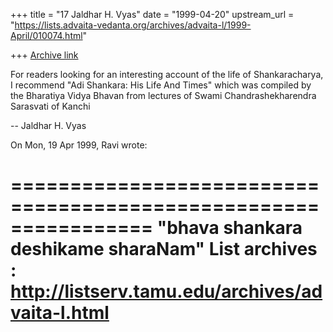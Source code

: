 +++
title = "17 Jaldhar H. Vyas"
date = "1999-04-20"
upstream_url = "https://lists.advaita-vedanta.org/archives/advaita-l/1999-April/010074.html"

+++
[Archive link](https://lists.advaita-vedanta.org/archives/advaita-l/1999-April/010074.html)

For readers looking for an interesting account of the life of
Shankaracharya, I recommend "Adi Shankara: His Life And Times" which was
compiled by the Bharatiya Vidya Bhavan from lectures of Swami
Chandrashekharendra Sarasvati of Kanchi

--
Jaldhar H. Vyas <jaldhar at braincells.com>

On Mon, 19 Apr 1999, Ravi wrote:

================================================================
"bhava shankara deshikame sharaNam"
List archives : http://listserv.tamu.edu/archives/advaita-l.html
================================================================

